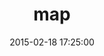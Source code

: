 ---
layout: post
title:  "map"
repo:   "ahoward/map"
date:   2015-02-18 17:25:00
gemurl: https://github.com/ahoward/map
---
